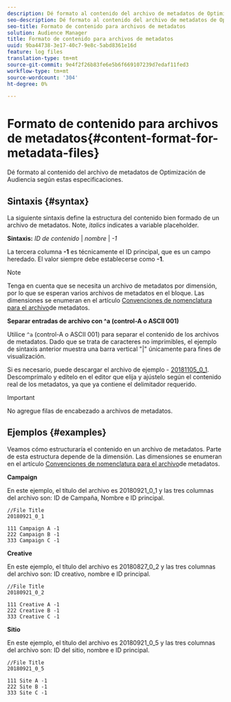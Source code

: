 ```yaml
---
description: Dé formato al contenido del archivo de metadatos de Optimización de Audiencia según estas especificaciones.
seo-description: Dé formato al contenido del archivo de metadatos de Optimización de Audiencia según estas especificaciones.
seo-title: Formato de contenido para archivos de metadatos
solution: Audience Manager
title: Formato de contenido para archivos de metadatos
uuid: 9ba44738-3e17-40c7-9e8c-5abd8361e16d
feature: log files
translation-type: tm+mt
source-git-commit: 9e4f2f26b83fe6e5b6f669107239d7edaf11fed3
workflow-type: tm+mt
source-wordcount: '304'
ht-degree: 0%

---
```



# Formato de contenido para archivos de metadatos{#content-format-for-metadata-files}

Dé formato al contenido del archivo de metadatos de Optimización de Audiencia según estas especificaciones.

## Sintaxis {#syntax}

La siguiente sintaxis define la estructura del contenido bien formado de un archivo de metadatos. Note, *italics* indicates a variable placeholder.

**Sintaxis:**  *ID de contenido* | *nombre* | *-1*

<!--In the contents syntax, you'll notice a parent ID variable. Don't confuse it with the parent ID used in the [metadata file name](../../../reporting/audience-optimization-reports/metadata-files-intro/metadata-file-names.md). These 2 variables seem similar, but they represent different things. In the file name, the parent ID corresponds to a category like "campaign" (ID 1), "placement" (ID 3), or "tactic" (ID 9), etc. In the file body:-->

La tercera columna **-1** es técnicamente el ID principal, que es un campo heredado. El valor siempre debe establecerse como **-1**.

>[!NOTE]
>
>Tenga en cuenta que se necesita un archivo de metadatos por dimensión, por lo que se esperan varios archivos de metadatos en el bloque. Las dimensiones se enumeran en el artículo [Convenciones de nomenclatura para el archivo](../../../reporting/audience-optimization-reports/metadata-files-intro/metadata-file-names.md#child-dimension)de metadatos.

**Separar entradas de archivo con ^a (control-A o ASCII 001)**

Utilice `^a` (control-A o ASCII 001) para separar el contenido de los archivos de metadatos. Dado que se trata de caracteres no imprimibles, el ejemplo de sintaxis anterior muestra una barra vertical &quot;|&quot; únicamente para fines de visualización.

Si es necesario, puede descargar el archivo de ejemplo - [20181105_0_1](assets/20181105_0_1.zip). Descomprímalo y edítelo en el editor que elija y ajústelo según el contenido real de los metadatos, ya que ya contiene el delimitador requerido.

>[!IMPORTANT]
>
>No agregue filas de encabezado a archivos de metadatos.

## Ejemplos {#examples}

Veamos cómo estructuraría el contenido en un archivo de metadatos. Parte de esta estructura depende de la dimensión. Las dimensiones se enumeran en el artículo [Convenciones de nomenclatura para el archivo](../../../reporting/audience-optimization-reports/metadata-files-intro/metadata-file-names.md#child-dimension)de metadatos.

**Campaign**

En este ejemplo, el título del archivo es 20180921_0_1 y las tres columnas del archivo son: ID de Campaña, Nombre e ID principal.

<!--Let's say you want to populate the creative drop down menu with creative names from a particular campaign. In this case, your metadata file name would include ID 1 (campaign) and ID 2 (creative). Following the content syntax, your metadata file would contain the creative ID, creative name, and actual campaign ID.-->

```
//File Title
20180921_0_1

111 Campaign A -1
222 Campaign B -1
333 Campaign C -1
```

**Creative**

En este ejemplo, el título del archivo es 20180827_0_2 y las tres columnas del archivo son: ID creativo, nombre e ID principal.

```
//File Title
20180921_0_2

111 Creative A -1
222 Creative B -1
333 Creative C -1
```

**Sitio**

En este ejemplo, el título del archivo es 20180921_0_5 y las tres columnas del archivo son: ID del sitio, nombre e ID principal.

```
//File Title
20180921_0_5

111 Site A -1
222 Site B -1
333 Site C -1
```
